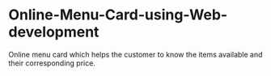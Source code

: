 # Online-Menu-Card-using-Web-development
Online menu card which helps the customer to know the items available and their corresponding price.

